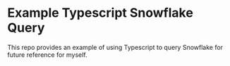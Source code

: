 # Example Typescript Snowflake Query

This repo provides an example of using Typescript to query Snowflake
for future reference for myself.
